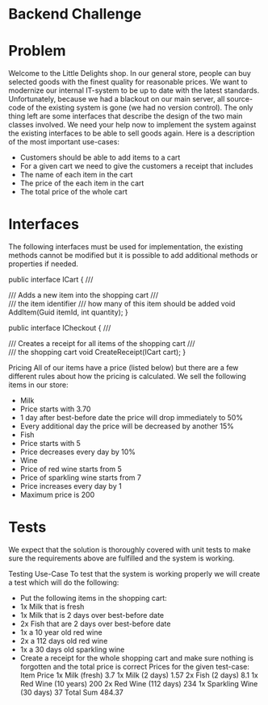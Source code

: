 # Backend Challenge

# Problem
Welcome to the Little Delights shop. In our general store, people can buy selected goods
with the finest quality for reasonable prices. We want to modernize our internal IT-system to
be up to date with the latest standards.
Unfortunately, because we had a blackout on our main server, all source-code of the existing
system is gone (we had no version control). The only thing left are some interfaces that
describe the design of the two main classes involved. We need your help now to implement
the system against the existing interfaces to be able to sell goods again.
Here is a description of the most important use-cases:
- Customers should be able to add items to a cart
- For a given cart we need to give the customers a receipt that includes
- The name of each item in the cart
- The price of the each item in the cart
- The total price of the whole cart

# Interfaces
The following interfaces must be used for implementation, the existing methods cannot be
modified but it is possible to add additional methods or properties if needed.


public interface ICart
{
    /// <summary>
    /// Adds a new item into the shopping cart
    /// </summary>
    /// <param name="itemId">the item identifier</param>
    /// <param name="quantity">how many of this item should be added</param>
    void AddItem(Guid itemId, int quantity);
}

public interface ICheckout
{
    /// <summary>
    /// Creates a receipt for all items of the shopping cart
    /// </summary>
    /// <param name="cart">the shopping cart</param>
    void CreateReceipt(ICart cart);
}


Pricing
All of our items have a price (listed below) but there are a few different rules about how the
pricing is calculated.
We sell the following items in our store:
- Milk
- Price starts with 3.70
- 1 day after best-before date the price will drop immediately to 50%
- Every additional day the price will be decreased by another 15%
- Fish
- Price starts with 5
- Price decreases every day by 10%
- Wine
- Price of red wine starts from 5
- Price of sparkling wine starts from 7
- Price increases every day by 1
- Maximum price is 200

# Tests
We expect that the solution is thoroughly covered with unit tests to make sure the
requirements above are fulfilled and the system is working.

Testing Use-Case
To test that the system is working properly we will create a test which will do the following:
- Put the following items in the shopping cart:
- 1x Milk that is fresh
- 1x Milk that is 2 days over best-before date
- 2x Fish that are 2 days over best-before date
- 1x a 10 year old red wine
- 2x a 112 days old red wine
- 1x a 30 days old sparkling wine
- Create a receipt for the whole shopping cart and make sure nothing is forgotten and
the total price is correct
Prices for the given test-case:
Item Price
1x Milk (fresh) 3.7
1x Milk (2 days) 1.57
2x Fish (2 days) 8.1
1x Red Wine (10 years) 200
2x Red Wine (112 days) 234
1x Sparkling Wine (30 days) 37
Total Sum 484.37